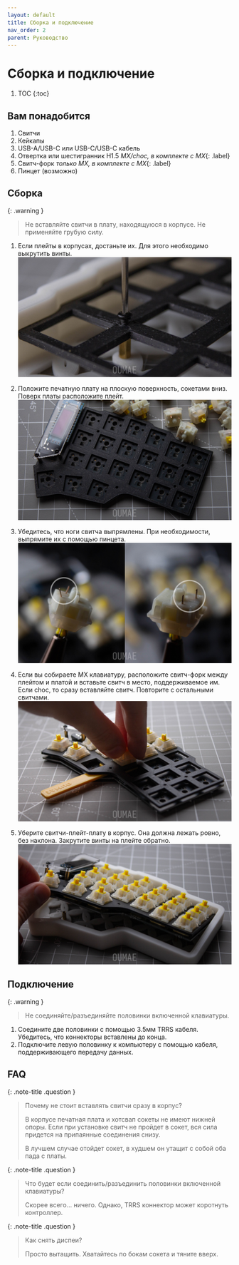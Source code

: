 ```yaml
---
layout: default
title: Сборка и подключение
nav_order: 2
parent: Руководство
---
```


# Сборка и подключение

1. TOC
{:toc}

## Вам понадобится

1. Свитчи
2. Кейкапы
4. USB-A/USB-C или USB-C/USB-C кабель
3. Отвертка или шестигранник H1.5 *MX/choc, в комплекте с МХ*{: .label}
5. Свитч-форк *только MX, в комплекте с MX*{: .label}
6. Пинцет (возможно)

## Сборка

{: .warning }
> Не вставляйте свитчи в плату, находящуюся в корпусе. Не применяйте грубую
> силу.

1. Если плейты в корпусах, достаньте их. Для этого необходимо выкрутить винты.
    ![](./screw.jpg)

2. Положите печатную плату на плоскую поверхность, сокетами вниз. Поверх платы расположите плейт.
    ![](./plate.jpg)

3. Убедитесь, что ноги свитча выпрямлены. При необходимости, выпрямите их с помощью пинцета.
    ![](./leads.jpg)

4. Если вы собираете МХ клавиатуру, расположите свитч-форк между плейтом и платой и вставьте свитч в место, поддерживаемое им. Если choc, то сразу вставляйте свитч. Повторите с остальными свитчами.
    ![](./switch.jpg)

5. Уберите свитчи-плейт-плату в корпус. Она должна лежать ровно, без наклона. Закрутите винты на плейте обратно.
    ![](./case.jpg)

## Подключение

{: .warning }
> Не соединяйте/разъединяйте половинки включенной клавиатуры.

1. Соедините две половинки с помощью 3.5мм TRRS кабеля. Убедитесь, что коннекторы вставлены до конца.
2. Подключите левую половинку к компьютеру с помощью кабеля, поддерживающего передачу данных.

## FAQ

{: .note-title .question }
> Почему не стоит вставлять свитчи сразу в корпус?
>
> В корпусе печатная плата и хотсвап сокеты не имеют нижней опоры. Если
> при установке свитч не пройдет в сокет, вся сила придется на припаянные
> соединения снизу.
>
> В лучшем случае отойдет сокет, в худшем он утащит с собой оба пада с платы.

{: .note-title .question }
> Что будет если соединить/разъединить половинки включенной клавиатуры?
>
> Скорее всего... ничего. Однако, TRRS коннектор может коротнуть контроллер.

{: .note-title .question }
> Как снять диспеи?
>
> Просто вытащить. Хватайтесь по бокам сокета и тяните вверх.
